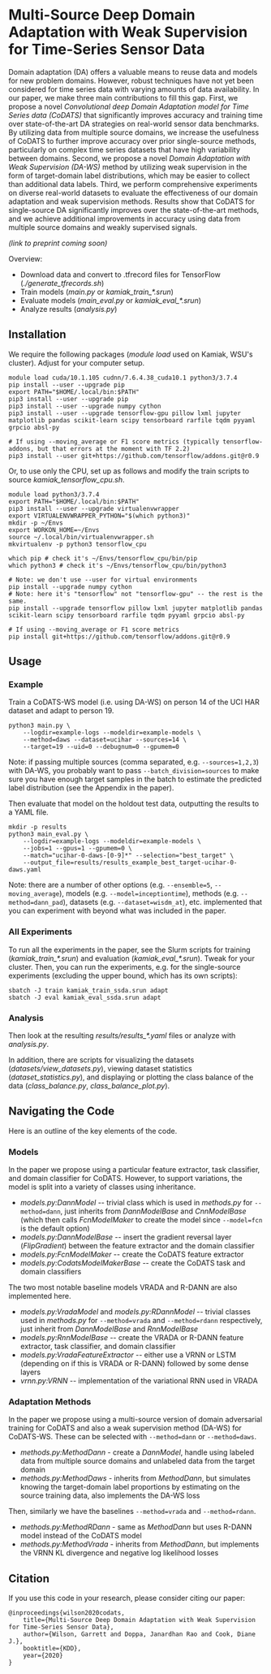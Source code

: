 # Multi-Source Deep Domain Adaptation with Weak Supervision for Time-Series Sensor Data

Domain adaptation (DA) offers a valuable means to reuse data and models for new
problem domains. However, robust techniques have not yet been considered for
time series data with varying amounts of data availability. In our paper, we
make three main contributions to fill this gap. First, we propose a novel
*Convolutional deep Domain Adaptation model for Time Series data (CoDATS)* that
significantly improves accuracy and training time over state-of-the-art DA
strategies on real-world sensor data benchmarks. By utilizing data from multiple
source domains, we increase the usefulness of CoDATS to further improve
accuracy over prior single-source methods, particularly on complex time series
datasets that have high variability between domains. Second, we propose a novel
*Domain Adaptation with Weak Supervision (DA-WS)* method by utilizing weak
supervision in the form of target-domain label distributions, which may be
easier to collect than additional data labels. Third, we perform comprehensive
experiments on diverse real-world datasets to evaluate the effectiveness of our
domain adaptation and weak supervision methods. Results show that CoDATS for
single-source DA significantly improves over the state-of-the-art methods, and
we achieve additional improvements in accuracy using data from multiple source
domains and weakly supervised signals.

*(link to preprint coming soon)*

Overview:

- Download data and convert to .tfrecord files for TensorFlow
  (*./generate_tfrecords.sh*)
- Train models (*main.py* or *kamiak_train_\*.srun*)
- Evaluate models (*main_eval.py* or *kamiak_eval_\*.srun*)
- Analyze results (*analysis.py*)

## Installation

We require the following packages (*module load* used on Kamiak, WSU's cluster).
Adjust for your computer setup.

    module load cuda/10.1.105 cudnn/7.6.4.38_cuda10.1 python3/3.7.4
    pip install --user --upgrade pip
    export PATH="$HOME/.local/bin:$PATH"
    pip3 install --user --upgrade pip
    pip3 install --user --upgrade numpy cython
    pip3 install --user --upgrade tensorflow-gpu pillow lxml jupyter matplotlib pandas scikit-learn scipy tensorboard rarfile tqdm pyyaml grpcio absl-py

    # If using --moving_average or F1 score metrics (typically tensorflow-addons, but that errors at the moment with TF 2.2)
    pip3 install --user git+https://github.com/tensorflow/addons.git@r0.9

Or, to use only the CPU, set up as follows and modify the train scripts to
source *kamiak_tensorflow_cpu.sh*.

    module load python3/3.7.4
    export PATH="$HOME/.local/bin:$PATH"
    pip3 install --user --upgrade virtualenvwrapper
    export VIRTUALENVWRAPPER_PYTHON="$(which python3)"
    mkdir -p ~/Envs
    export WORKON_HOME=~/Envs
    source ~/.local/bin/virtualenvwrapper.sh
    mkvirtualenv -p python3 tensorflow_cpu

    which pip # check it's ~/Envs/tensorflow_cpu/bin/pip
    which python3 # check it's ~/Envs/tensorflow_cpu/bin/python3

    # Note: we don't use --user for virtual environments
    pip install --upgrade numpy cython
    # Note: here it's "tensorflow" not "tensorflow-gpu" -- the rest is the same.
    pip install --upgrade tensorflow pillow lxml jupyter matplotlib pandas scikit-learn scipy tensorboard rarfile tqdm pyyaml grpcio absl-py

    # If using --moving_average or F1 score metrics
    pip install git+https://github.com/tensorflow/addons.git@r0.9

## Usage

### Example

Train a CoDATS-WS model (i.e. using DA-WS) on person 14 of the UCI HAR dataset
and adapt to person 19.

    python3 main.py \
        --logdir=example-logs --modeldir=example-models \
        --method=daws --dataset=ucihar --sources=14 \
        --target=19 --uid=0 --debugnum=0 --gpumem=0

Note: if passing multiple sources (comma separated, e.g. ``--sources=1,2,3``)
with DA-WS, you probably want to pass ``--batch_division=sources`` to make sure
you have enough target samples in the batch to estimate the predicted label
distribution (see the Appendix in the paper).

Then evaluate that model on the holdout test data, outputting the results to a
YAML file.

    mkdir -p results
    python3 main_eval.py \
        --logdir=example-logs --modeldir=example-models \
        --jobs=1 --gpus=1 --gpumem=0 \
        --match="ucihar-0-daws-[0-9]*" --selection="best_target" \
        --output_file=results/results_example_best_target-ucihar-0-daws.yaml

Note: there are a number of other options (e.g. ``--ensemble=5``,
``--moving_average``), models (e.g. ``--model=inceptiontime``), methods (e.g.
``--method=dann_pad``), datasets (e.g. ``--dataset=wisdm_at``), etc. implemented that
you can experiment with beyond what was included in the paper.

### All Experiments

To run all the experiments in the paper, see the Slurm scripts for training
(*kamiak_train_\*.srun*) and evaluation (*kamiak_eval_\*.srun*). Tweak
for your cluster. Then, you can run the experiments, e.g. for the single-source
experiments (excluding the upper bound, which has its own scripts):

    sbatch -J train kamiak_train_ssda.srun adapt
    sbatch -J eval kamiak_eval_ssda.srun adapt

### Analysis

Then look at the resulting *results/results_\*.yaml* files or analyze with
*analysis.py*.

In addition, there are scripts for visualizing the datasets
(*datasets/view_datasets.py*), viewing dataset statistics
(*dataset_statistics.py*), and displaying or plotting the class balance of the
data (*class_balance.py*, *class_balance_plot.py*).

## Navigating the Code

Here is an outline of the key elements of the code.

### Models

In the paper we propose using a particular feature extractor, task classifier,
and domain classifier for CoDATS. However, to support variations, the model is
split into a variety of classes using inheritance.

- *models.py:DannModel* -- trivial class which is used in *methods.py* for
  ``--method=dann``, just inherits from *DannModelBase* and *CnnModelBase* (which
  then calls *FcnModelMaker* to create the model since ``--model=fcn`` is the
  default option)
- *models.py:DannModelBase* -- insert the gradient reversal layer
  (*FlipGradient*) between the feature extractor and the domain classifier
- *models.py:FcnModelMaker* -- create the CoDATS feature extractor
- *models.py:CodatsModelMakerBase* -- create the CoDATS task and domain
  classifiers

The two most notable baseline models VRADA and R-DANN are also implemented here.

- *models.py:VradaModel* and *models.py:RDannModel* -- trivial classes used in
  *methods.py* for ``--method=vrada`` and ``--method=rdann`` respectively, just inherit
  from *DannModelBase* and *RnnModelBase*
- *models.py:RnnModelBase* -- create the VRADA or R-DANN feature extractor, task
  classifier, and domain classifier
- *models.py:VradaFeatureExtractor* -- either use a VRNN or LSTM (depending on
  if this is VRADA or R-DANN) followed by some dense layers
- *vrnn.py:VRNN* -- implementation of the variational RNN used in VRADA

### Adaptation Methods

In the paper we propose using a multi-source version of domain adversarial
training for CoDATS and also a weak supervision method (DA-WS) for CoDATS-WS.
These can be selected with ``--method=dann`` or ``--method=daws``.

- *methods.py:MethodDann* - create a *DannModel*, handle using labeled data from
  multiple source domains and unlabeled data from the target domain
- *methods.py:MethodDaws* - inherits from *MethodDann*, but simulates knowing
  the target-domain label proportions by estimating on the source training data,
  also implements the DA-WS loss

Then, similarly we have the baselines ``--method=vrada`` and ``--method=rdann``.

- *methods.py:MethodRDann* - same as *MethodDann* but uses R-DANN model instead
  of the CoDATS model
- *methods.py:MethodVrada* - inherits from *MethodDann*, but implements the
  VRNN KL divergence and negative log likelihood losses


## Citation

If you use this code in your research, please consider citing our paper:

    @inproceedings{wilson2020codats,
        title={Multi-Source Deep Domain Adaptation with Weak Supervision for Time-Series Sensor Data},
        author={Wilson, Garrett and Doppa, Janardhan Rao and Cook, Diane J.},
        booktitle={KDD},
        year={2020}
    }
